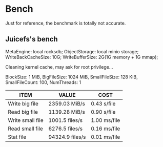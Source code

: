 # Bench

Just for reference, the benchmark is totally not accurate.

## Juicefs's bench

MetaEngine: local rocksdb;
ObjectStorage: local minio storage;
WriteBackCacheSize: 10G;
WriteBufferSize: 2G(1G memory + 1G mmap);

Cleaning kernel cache, may ask for root privilege...

BlockSize: 1 MiB, BigFileSize: 1024 MiB, SmallFileSize: 128 KiB, SmallFileCount: 100, NumThreads: 1

| ITEM             | VALUE           | COST         |
|------------------|-----------------|--------------|
| Write big file   | 2359.03 MiB/s   | 0.43 s/file  |
| Read big file    | 1139.28 MiB/s   | 0.90 s/file  |
| Write small file | 1001.5 files/s  | 1.00 ms/file |
| Read small file  | 6276.5 files/s  | 0.16 ms/file |
| Stat file        | 94324.9 files/s | 0.01 ms/file |